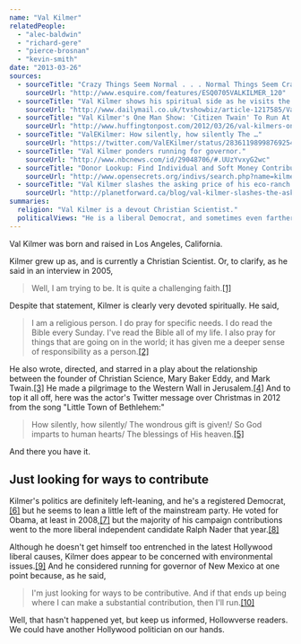 ```yaml
---
name: "Val Kilmer"
relatedPeople:
  - "alec-baldwin"
  - "richard-gere"
  - "pierce-brosnan"
  - "kevin-smith"
date: "2013-03-26"
sources:
  - sourceTitle: "Crazy Things Seem Normal . . . Normal Things Seem Crazy."
    sourceUrl: "http://www.esquire.com/features/ESQ0705VALKILMER_120"
  - sourceTitle: "Val Kilmer shows his spiritual side as he visits the Wailing Wall in Jerusalem."
    sourceUrl: "http://www.dailymail.co.uk/tvshowbiz/article-1217585/Val-Kilmer-shows-spiritual-visits-Wailing-Wall-Jerusalem.html"
  - sourceTitle: "Val Kilmer's One Man Show: 'Citizen Twain' To Run At The Hollywood Forever Cemetery, Kilmer Hopes To 'Be Redeemed.'"
    sourceUrl: "http://www.huffingtonpost.com/2012/03/26/val-kilmers-one-man-show_n_1381279.html"
  - sourceTitle: "ValEKilmer: How silently, how silently The …"
    sourceUrl: "https://twitter.com/ValEKilmer/status/283611989987692544"
  - sourceTitle: "Val Kilmer ponders running for governor."
    sourceUrl: "http://www.nbcnews.com/id/29048706/#.UUzYvxyG2wc"
  - sourceTitle: "Donor Lookup: Find Individual and Soft Money Contributors."
    sourceUrl: "http://www.opensecrets.org/indivs/search.php?name=kilmer%2C+val&state=&zip=&employ=&cand=&c2012=Y&c2010=Y&c2008=Y&sort=N&capcode=bptxq&submit=Submit+your+Donor+Query"
  - sourceTitle: "Val Kilmer slashes the asking price of his eco-ranch."
    sourceUrl: "http://planetforward.ca/blog/val-kilmer-slashes-the-asking-price-on-his-eco-ranch/"
summaries:
  religion: "Val Kilmer is a devout Christian Scientist."
  politicalViews: "He is a liberal Democrat, and sometimes even farther to the left than that."
---
```


Val Kilmer was born and raised in Los Angeles, California.

Kilmer grew up as, and is currently a Christian Scientist. Or, to clarify, as he said in an interview in 2005,

>Well, I am trying to be. It is quite a challenging faith.<a class="source-citation" href="#http%3A%2F%2Fwww.esquire.com%2Ffeatures%2FESQ0705VALKILMER_120" title="Crazy Things Seem Normal . . . Normal Things Seem Crazy.">[1]</a>

Despite that statement, Kilmer is clearly very devoted spiritually. He said,

>I am a religious person. I do pray for specific needs. I do read the Bible every Sunday. I've read the Bible all of my life. I also pray for things that are going on in the world; it has given me a deeper sense of responsibility as a person.<a class="source-citation" href="#http%3A%2F%2Fwww.dailymail.co.uk%2Ftvshowbiz%2Farticle-1217585%2FVal-Kilmer-shows-spiritual-visits-Wailing-Wall-Jerusalem.html" title="Val Kilmer shows his spiritual side as he visits the Wailing Wall in Jerusalem.">[2]</a>

He also wrote, directed, and starred in a play about the relationship between the founder of Christian Science, Mary Baker Eddy, and Mark Twain.<a class="source-citation" href="#http%3A%2F%2Fwww.huffingtonpost.com%2F2012%2F03%2F26%2Fval-kilmers-one-man-show_n_1381279.html" title="Val Kilmer&apos;s One Man Show: &apos;Citizen Twain&apos; To Run At The Hollywood Forever Cemetery, Kilmer Hopes To &apos;Be Redeemed.&apos;">[3]</a> He made a pilgrimage to the Western Wall in Jerusalem.<a class="source-citation" href="#http%3A%2F%2Fwww.dailymail.co.uk%2Ftvshowbiz%2Farticle-1217585%2FVal-Kilmer-shows-spiritual-visits-Wailing-Wall-Jerusalem.html" title="Val Kilmer shows his spiritual side as he visits the Wailing Wall in Jerusalem.">[4]</a> And to top it all off, here was the actor's Twitter message over Christmas in 2012 from the song "Little Town of Bethlehem:"

>How silently, how silently/ The wondrous gift is given!/ So God imparts to human hearts/ The blessings of His heaven.<a class="source-citation" href="#https%3A%2F%2Ftwitter.com%2FValEKilmer%2Fstatus%2F283611989987692544" title="ValEKilmer: How silently, how silently The …">[5]</a>

And there you have it.


## Just looking for ways to contribute

Kilmer's politics are definitely left-leaning, and he's a registered Democrat,<a class="source-citation" href="#http%3A%2F%2Fwww.nbcnews.com%2Fid%2F29048706%2F%23.UUzYvxyG2wc" title="Val Kilmer ponders running for governor.">[6]</a> but he seems to lean a little left of the mainstream party. He voted for Obama, at least in 2008,<a class="source-citation" href="#http%3A%2F%2Fwww.nbcnews.com%2Fid%2F29048706%2F%23.UUzYvxyG2wc" title="Val Kilmer ponders running for governor.">[7]</a> but the majority of his campaign contributions went to the more liberal independent candidate Ralph Nader that year.<a class="source-citation" href="#http%3A%2F%2Fwww.opensecrets.org%2Findivs%2Fsearch.php%3Fname%3Dkilmer%252C%2Bval%26state%3D%26zip%3D%26employ%3D%26cand%3D%26c2012%3DY%26c2010%3DY%26c2008%3DY%26sort%3DN%26capcode%3Dbptxq%26submit%3DSubmit%2Byour%2BDonor%2BQuery" title="Donor Lookup: Find Individual and Soft Money Contributors.">[8]</a>

Although he doesn't get himself too entrenched in the latest Hollywood liberal causes, Kilmer does appear to be concerned with environmental issues.<a class="source-citation" href="#http%3A%2F%2Fplanetforward.ca%2Fblog%2Fval-kilmer-slashes-the-asking-price-on-his-eco-ranch%2F" title="Val Kilmer slashes the asking price of his eco-ranch.">[9]</a> And he considered running for governor of New Mexico at one point because, as he said,

>I'm just looking for ways to be contributive. And if that ends up being where I can make a substantial contribution, then I'll run.<a class="source-citation" href="#http%3A%2F%2Fwww.nbcnews.com%2Fid%2F29048706%2F%23.UUzYvxyG2wc" title="Val Kilmer ponders running for governor.">[10]</a>

Well, that hasn't happened yet, but keep us informed, Hollowverse readers. We could have another Hollywood politician on our hands.